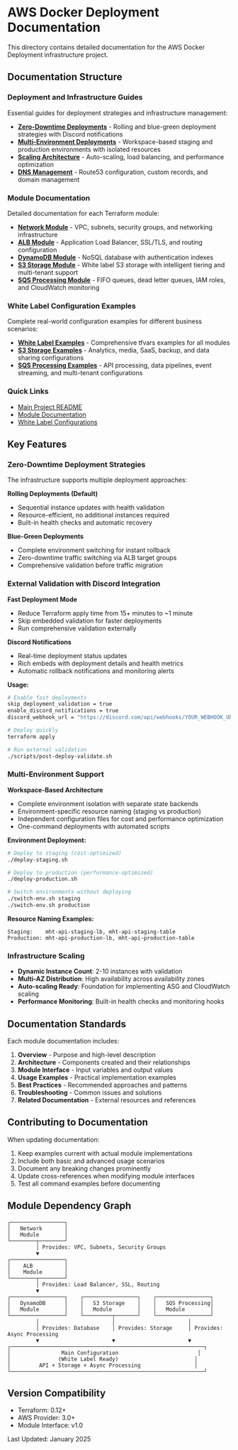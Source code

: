 # AWS Docker Deployment Documentation

This directory contains detailed documentation for the AWS Docker Deployment infrastructure project.

## Documentation Structure

### Deployment and Infrastructure Guides

Essential guides for deployment strategies and infrastructure management:

- **[Zero-Downtime Deployments](zero-downtime-deployments.md)** - Rolling and blue-green deployment strategies with Discord notifications
- **[Multi-Environment Deployments](multi-environment-deployments.md)** - Workspace-based staging and production environments with isolated resources
- **[Scaling Architecture](scaling-architecture.md)** - Auto-scaling, load balancing, and performance optimization
- **[DNS Management](dns-management.md)** - Route53 configuration, custom records, and domain management

### Module Documentation

Detailed documentation for each Terraform module:

- **[Network Module](modules/network.md)** - VPC, subnets, security groups, and networking infrastructure
- **[ALB Module](modules/alb.md)** - Application Load Balancer, SSL/TLS, and routing configuration  
- **[DynamoDB Module](modules/dynamodb.md)** - NoSQL database with authentication indexes
- **[S3 Storage Module](modules/s3.md)** - White label S3 storage with intelligent tiering and multi-tenant support
- **[SQS Processing Module](modules/sqs.md)** - FIFO queues, dead letter queues, IAM roles, and CloudWatch monitoring

### White Label Configuration Examples

Complete real-world configuration examples for different business scenarios:

- **[White Label Examples](white-label/)** - Comprehensive tfvars examples for all modules
- **[S3 Storage Examples](white-label/s3-examples.md)** - Analytics, media, SaaS, backup, and data sharing configurations
- **[SQS Processing Examples](white-label/sqs-examples.md)** - API processing, data pipelines, event streaming, and multi-tenant configurations

### Quick Links

- [Main Project README](../README.md)
- [Module Documentation](modules/)
- [White Label Configurations](white-label/)

## Key Features

### Zero-Downtime Deployment Strategies

The infrastructure supports multiple deployment approaches:

**Rolling Deployments (Default)**
- Sequential instance updates with health validation
- Resource-efficient, no additional instances required
- Built-in health checks and automatic recovery

**Blue-Green Deployments**
- Complete environment switching for instant rollback
- Zero-downtime traffic switching via ALB target groups
- Comprehensive validation before traffic migration

### External Validation with Discord Integration

**Fast Deployment Mode**
- Reduce Terraform apply time from 15+ minutes to ~1 minute
- Skip embedded validation for faster deployments
- Run comprehensive validation externally

**Discord Notifications**
- Real-time deployment status updates
- Rich embeds with deployment details and health metrics
- Automatic rollback notifications and monitoring alerts

**Usage:**
```bash
# Enable fast deployments
skip_deployment_validation = true
enable_discord_notifications = true
discord_webhook_url = "https://discord.com/api/webhooks/YOUR_WEBHOOK_URL"

# Deploy quickly
terraform apply

# Run external validation
./scripts/post-deploy-validate.sh
```

### Multi-Environment Support

**Workspace-Based Architecture**
- Complete environment isolation with separate state backends
- Environment-specific resource naming (staging vs production)
- Independent configuration files for cost and performance optimization
- One-command deployments with automated scripts

**Environment Deployment:**
```bash
# Deploy to staging (cost-optimized)
./deploy-staging.sh

# Deploy to production (performance-optimized)  
./deploy-production.sh

# Switch environments without deploying
./switch-env.sh staging
./switch-env.sh production
```

**Resource Naming Examples:**
```
Staging:    mht-api-staging-lb, mht-api-staging-table
Production: mht-api-production-lb, mht-api-production-table
```

### Infrastructure Scaling

- **Dynamic Instance Count**: 2-10 instances with validation
- **Multi-AZ Distribution**: High availability across availability zones  
- **Auto-scaling Ready**: Foundation for implementing ASG and CloudWatch scaling
- **Performance Monitoring**: Built-in health checks and monitoring hooks

## Documentation Standards

Each module documentation includes:

1. **Overview** - Purpose and high-level description
2. **Architecture** - Components created and their relationships
3. **Module Interface** - Input variables and output values
4. **Usage Examples** - Practical implementation examples
5. **Best Practices** - Recommended approaches and patterns
6. **Troubleshooting** - Common issues and solutions
7. **Related Documentation** - External resources and references

## Contributing to Documentation

When updating documentation:

1. Keep examples current with actual module implementations
2. Include both basic and advanced usage scenarios
3. Document any breaking changes prominently
4. Update cross-references when modifying module interfaces
5. Test all command examples before documenting

## Module Dependency Graph

```
┌─────────────────┐
│   Network       │
│   Module        │
└────────┬────────┘
         │ Provides: VPC, Subnets, Security Groups
         ▼
┌─────────────────┐
│    ALB          │
│    Module       │
└────────┬────────┘
         │ Provides: Load Balancer, SSL, Routing
         ▼
┌─────────────────┐    ┌─────────────────┐    ┌─────────────────┐
│   DynamoDB      │    │   S3 Storage    │    │   SQS Processing│
│   Module        │    │   Module        │    │   Module        │
└─────────────────┘    └─────────┬───────┘    └─────────────────┘
         │                       │                       │
         │ Provides: Database    │ Provides: Storage     │ Provides: Async Processing
         ▼                       ▼                       ▼
┌─────────────────────────────────────────────────────────────┐
│                Main Configuration                         │
│               (White Label Ready)                        │
│         API + Storage + Async Processing                 │
└─────────────────────────────────────────────────────────────┘
```

## Version Compatibility

- Terraform: 0.12+
- AWS Provider: 3.0+
- Module Interface: v1.0

Last Updated: January 2025